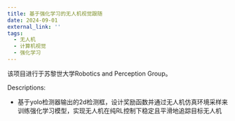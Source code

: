 ```yaml
---
title: 基于强化学习的无人机视觉跟随
date: 2024-09-01
external_link: ''
tags:
  - 无人机
  - 计算机视觉
  - 强化学习
---
```


该项目进行于苏黎世大学Robotics and Perception Group。

Descriptions:
  -	基于yolo检测器输出的2d检测框，设计奖励函数并通过无人机仿真环境采样来训练强化学习模型，实现无人机在纯RL控制下稳定且平滑地追踪目标无人机


<!--more-->
